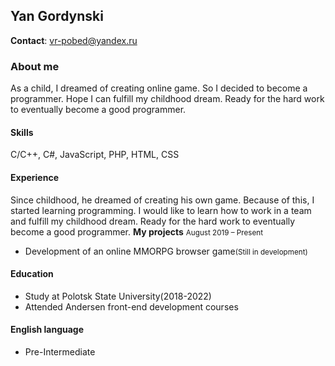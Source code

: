 ## **Yan Gordynski**
**Contact**: vr-pobed@yandex.ru<br />
### About me
As a child, I dreamed of creating online game. So I decided to become a programmer. Hope I can fulfill my childhood dream. Ready for the hard work to eventually become a good programmer.
#### Skills
C/C++, C#, JavaScript, PHP, HTML, CSS
#### Experience
Since childhood, he dreamed of creating his own game. Because of this, I started learning programming. I would like to learn how to work in a team and fulfill my childhood dream. 
Ready for the hard work to eventually become a good programmer.
**My projects**
<small>August 2019 – Present</small>
  * Development of an online MMORPG browser game<small>(Still in development)</small>
#### Education
* Study at Polotsk State University(2018-2022)
* Attended Andersen front-end development courses

#### English language
* Pre-Intermediate
